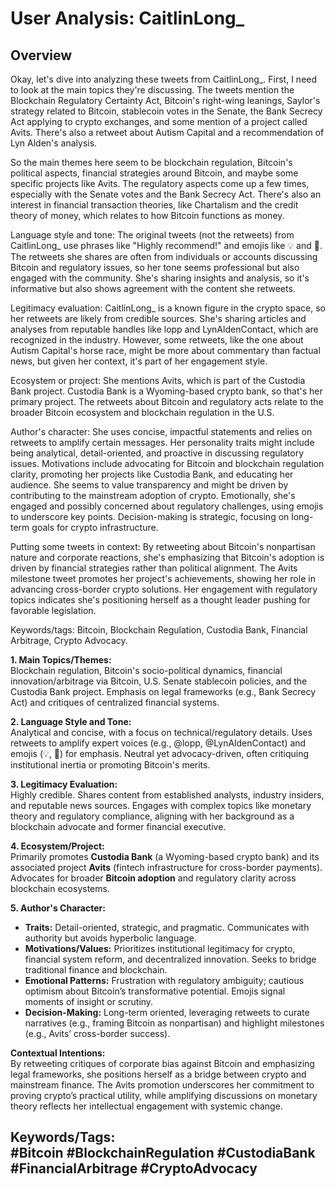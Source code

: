 # User Analysis: CaitlinLong_

## Overview

<think>
Okay, let's dive into analyzing these tweets from CaitlinLong_. First, I need to look at the main topics they're discussing. The tweets mention the Blockchain Regulatory Certainty Act, Bitcoin's right-wing leanings, Saylor's strategy related to Bitcoin, stablecoin votes in the Senate, the Bank Secrecy Act applying to crypto exchanges, and some mention of a project called Avits. There's also a retweet about Autism Capital and a recommendation of Lyn Alden's analysis.

So the main themes here seem to be blockchain regulation, Bitcoin's political aspects, financial strategies around Bitcoin, and maybe some specific projects like Avits. The regulatory aspects come up a few times, especially with the Senate votes and the Bank Secrecy Act. There's also an interest in financial transaction theories, like Chartalism and the credit theory of money, which relates to how Bitcoin functions as money.

Language style and tone: The original tweets (not the retweets) from CaitlinLong_ use phrases like "Highly recommend!" and emojis like 💡 and 👀. The retweets she shares are often from individuals or accounts discussing Bitcoin and regulatory issues, so her tone seems professional but also engaged with the community. She's sharing insights and analysis, so it's informative but also shows agreement with the content she retweets.

Legitimacy evaluation: CaitlinLong_ is a known figure in the crypto space, so her retweets are likely from credible sources. She's sharing articles and analyses from reputable handles like lopp and LynAldenContact, which are recognized in the industry. However, some retweets, like the one about Autism Capital's horse race, might be more about commentary than factual news, but given her context, it's part of her engagement style.

Ecosystem or project: She mentions Avits, which is part of the Custodia Bank project. Custodia Bank is a Wyoming-based crypto bank, so that's her primary project. The retweets about Bitcoin and regulatory acts relate to the broader Bitcoin ecosystem and blockchain regulation in the U.S.

Author's character: She uses concise, impactful statements and relies on retweets to amplify certain messages. Her personality traits might include being analytical, detail-oriented, and proactive in discussing regulatory issues. Motivations include advocating for Bitcoin and blockchain regulation clarity, promoting her projects like Custodia Bank, and educating her audience. She seems to value transparency and might be driven by contributing to the mainstream adoption of crypto. Emotionally, she's engaged and possibly concerned about regulatory challenges, using emojis to underscore key points. Decision-making is strategic, focusing on long-term goals for crypto infrastructure.

Putting some tweets in context: By retweeting about Bitcoin's nonpartisan nature and corporate reactions, she's emphasizing that Bitcoin's adoption is driven by financial strategies rather than political alignment. The Avits milestone tweet promotes her project's achievements, showing her role in advancing cross-border crypto solutions. Her engagement with regulatory topics indicates she's positioning herself as a thought leader pushing for favorable legislation.

Keywords/tags: Bitcoin, Blockchain Regulation, Custodia Bank, Financial Arbitrage, Crypto Advocacy.
</think>

**1. Main Topics/Themes:**  
Blockchain regulation, Bitcoin's socio-political dynamics, financial innovation/arbitrage via Bitcoin, U.S. Senate stablecoin policies, and the Custodia Bank project. Emphasis on legal frameworks (e.g., Bank Secrecy Act) and critiques of centralized financial systems.  

**2. Language Style and Tone:**  
Analytical and concise, with a focus on technical/regulatory details. Uses retweets to amplify expert voices (e.g., @lopp, @LynAldenContact) and emojis (💡, 👀) for emphasis. Neutral yet advocacy-driven, often critiquing institutional inertia or promoting Bitcoin's merits.  

**3. Legitimacy Evaluation:**  
Highly credible. Shares content from established analysts, industry insiders, and reputable news sources. Engages with complex topics like monetary theory and regulatory compliance, aligning with her background as a blockchain advocate and former financial executive.  

**4. Ecosystem/Project:**  
Primarily promotes **Custodia Bank** (a Wyoming-based crypto bank) and its associated project **Avits** (fintech infrastructure for cross-border payments). Advocates for broader **Bitcoin adoption** and regulatory clarity across blockchain ecosystems.  

**5. Author's Character:**  
- **Traits:** Detail-oriented, strategic, and pragmatic. Communicates with authority but avoids hyperbolic language.  
- **Motivations/Values:** Prioritizes institutional legitimacy for crypto, financial system reform, and decentralized innovation. Seeks to bridge traditional finance and blockchain.  
- **Emotional Patterns:** Frustration with regulatory ambiguity; cautious optimism about Bitcoin’s transformative potential. Emojis signal moments of insight or scrutiny.  
- **Decision-Making:** Long-term oriented, leveraging retweets to curate narratives (e.g., framing Bitcoin as nonpartisan) and highlight milestones (e.g., Avits’ cross-border success).  

**Contextual Intentions:**  
By retweeting critiques of corporate bias against Bitcoin and emphasizing legal frameworks, she positions herself as a bridge between crypto and mainstream finance. The Avits promotion underscores her commitment to proving crypto’s practical utility, while amplifying discussions on monetary theory reflects her intellectual engagement with systemic change.  

**Keywords/Tags:**  
#Bitcoin #BlockchainRegulation #CustodiaBank #FinancialArbitrage #CryptoAdvocacy
---
